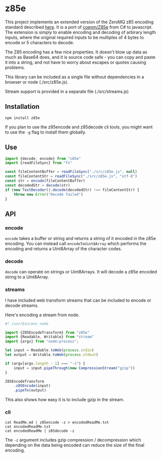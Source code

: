 # z85e

This project implements an extended version of the ZeroMQ z85 encoding standard described [here](https://rfc.zeromq.org/spec/32/).  It is a port of [coenm/Z85e](https://github.com/coenm/Z85e) from C# to javascript.  The extension is simply to enable encoding and decoding of arbirary length inputs, where the original required inputs to be multiples of 4 bytes to encode or 5 characters to decode.

The Z85 encoding has a few nice properties.  It doesn't blow up data as much as Base64 does, and it is source code safe - you can copy and paste it into a string, and not have to worry about escapes or quotes causing problems.

This library can be included as a single file without dependencies in a browser or node (./src/z85e.js).

Stream support is provided in a separate file (./src/streams.js)

## Installation

```shell
npm install z85e
```

If you plan to use the z85encode and z85decode cli tools, you might want to use the `-g` flag to install them globally.

## Use

```js
import {decode, encode} from "z85e"
import {readFileSync} from "fs"

const fileContentBuffer = readFileSync("./src/z85e.js", null)
const fileContentStr = readFileSync("./src/z85e.js", "utf-8")
const str = encode(fileContentBuffer)
const decodedStr = decode(str)
if (new TextDecoder().decode(decodedStr) !== fileContentStr) {
    throw new Error("Decode failed")
}
```

## API

### encode

`encode` takes a buffer or string and returns a string of it encoded in the z85e encoding.  You can instead call `encodeToUint8Array` which performs the encoding and returns a Uint8Array of the character codes.

### decode

`decode` can operate on strings or Uint8Arrays.  It will decode a z85e encoded string to a Uint8Array.

### streams

I have included web transform streams that can be included to encode or decode streams.

Here's encoding a stream from node.

```js
#! /usr/bin/env node

import {Z85EncodeTransform} from "z85e"
import {Readable, Writable} from "stream"
import {argv} from "node:process";

let input = Readable.toWeb(process.stdin)
let output = Writable.toWeb(process.stdout)

if (argv[argv.length - 1] === "-z") {
    input = input.pipeThrough(new CompressionStream("gzip"))
}

Z85EncodeTransform
    .z85Encode(input)
    .pipeTo(output)
```

This also shows how easy it is to include gzip in the stream.

### cli

```shell
cat ReadMe.md | z85encode -z > encodedReadMe.txt
cat encodedReadMe.txt
cat encodedReadMe | z85decode -z
```

The `-z` argument includes gzip compression / decompression which depending on the data being encoded can reduce the size of the final encoding.
